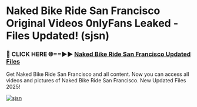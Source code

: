 # Naked Bike Ride San Francisco Original Videos 0nlyFans Leaked - Files Updated! (sjsn)

<h3>🔴 CLICK HERE 🌐==►► <a href="https://tinyurl.com/up5wt9bj" rel="nofollow">Naked Bike Ride San Francisco Updated Files</a></h3>

Get Naked Bike Ride San Francisco and all content. Now you can access all videos and pictures of Naked Bike Ride San Francisco. New Updated Files 2025!

[![sjsn](https://i.imgur.com/ABiUzMV.gif)](https://tinyurl.com/up5wt9bj)
